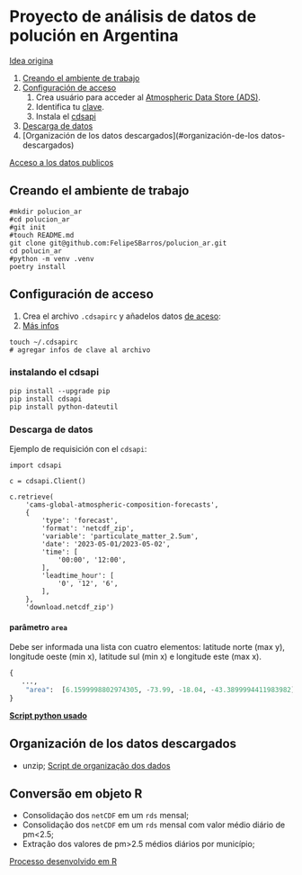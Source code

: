 # Proyecto de análisis de datos de polución en Argentina

[Idea origina](https://github.com/FelipeSBarros/EngolindoFumaca_paper)

1. [Creando el ambiente de trabajo](#creando-el-ambiente-de-trabajo)
1. [Configuración de acceso](#configuración-de-acceso)
   1. Crea usuário para acceder al [Atmospheric Data Store (ADS)](https://ads.atmosphere.copernicus.eu/#!/home). 
   1. Identifica tu [clave](https://api.ecmwf.int/v1/key/).
   1. Instala el [cdsapi](#instalando-el-cdsapi)
1. [Descarga de datos](#descarga-de-datos)
1. [Organización de los datos descargados](#organización-de-los datos-descargados)

[Acceso a los datos publicos](https://confluence.ecmwf.int/display/WEBAPI/Access+ECMWF+Public+Datasets)

## Creando el ambiente de trabajo

```commandline
#mkdir polucion_ar
#cd polucion_ar
#git init
#touch README.md
git clone git@github.com:FelipeSBarros/polucion_ar.git
cd polucin_ar
#python -m venv .venv
poetry install
```

## Configuración de acceso

1. Crea el archivo `.cdsapirc` y añadelos datos [de aceso](https://ads.atmosphere.copernicus.eu/api-how-to):
2. [Más infos](https://confluence.ecmwf.int/display/WEBAPI/Access+ECMWF+Public+Datasets)

```commandline
touch ~/.cdsapirc
# agregar infos de clave al archivo
```

### instalando el cdsapi

```commandline
pip install --upgrade pip
pip install cdsapi 
pip install python-dateutil
```

### Descarga de datos

Ejemplo de requisición con el `cdsapi`:

```commandline
import cdsapi

c = cdsapi.Client()

c.retrieve(
    'cams-global-atmospheric-composition-forecasts',
    {
        'type': 'forecast',
        'format': 'netcdf_zip',
        'variable': 'particulate_matter_2.5um',
        'date': '2023-05-01/2023-05-02',
        'time': [
            '00:00', '12:00',
        ],
        'leadtime_hour': [
            '0', '12', '6',
        ],
    },
    'download.netcdf_zip')
```

#### parâmetro `area`
Debe ser informada una lista con cuatro elementos: latitude norte (max y), longitude oeste (min x), latitude sul (min x) e longitude este (max x).

```python
{
   ...,
    "area":  [6.1599998802974305, -73.99, -18.04, -43.3899994411983982],
}
```

[**Script python usado**](./Download_pm25_monthly.py)

## Organización de los datos descargados

* unzip;
[Script de organização dos dados](./organinzing_cams_data.py)

## Conversão em objeto R

* Consolidação dos `netCDF` em um `rds` mensal;
* Consolidação dos `netCDF` em um `rds` mensal com valor médio diário de pm<2.5;
* Extração dos valores de pm>2.5 médios diários por município;
 
[Processo desenvolvido em R](./Scripts/R/1_organize_extract_pm25.R)
